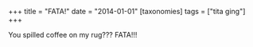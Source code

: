 +++
title = "FATA!"
date = "2014-01-01"
[taxonomies]
tags = ["tita ging"]
+++

You spilled coffee on my rug??? FATA!!!


